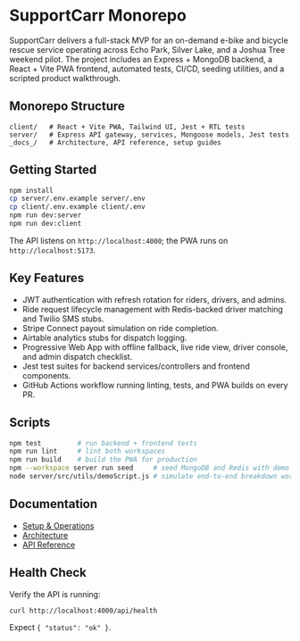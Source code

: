 # SupportCarr Monorepo

SupportCarr delivers a full-stack MVP for an on-demand e-bike and bicycle rescue service operating across Echo Park, Silver Lake,
and a Joshua Tree weekend pilot. The project includes an Express + MongoDB backend, a React + Vite PWA frontend, automated tests,
CI/CD, seeding utilities, and a scripted product walkthrough.

## Monorepo Structure

```
client/   # React + Vite PWA, Tailwind UI, Jest + RTL tests
server/   # Express API gateway, services, Mongoose models, Jest tests
_docs_/   # Architecture, API reference, setup guides
```

## Getting Started

```bash
npm install
cp server/.env.example server/.env
cp client/.env.example client/.env
npm run dev:server
npm run dev:client
```

The API listens on `http://localhost:4000`; the PWA runs on `http://localhost:5173`.

## Key Features

- JWT authentication with refresh rotation for riders, drivers, and admins.
- Ride request lifecycle management with Redis-backed driver matching and Twilio SMS stubs.
- Stripe Connect payout simulation on ride completion.
- Airtable analytics stubs for dispatch logging.
- Progressive Web App with offline fallback, live ride view, driver console, and admin dispatch checklist.
- Jest test suites for backend services/controllers and frontend components.
- GitHub Actions workflow running linting, tests, and PWA builds on every PR.

## Scripts

```bash
npm test         # run backend + frontend tests
npm run lint     # lint both workspaces
npm run build    # build the PWA for production
npm --workspace server run seed     # seed MongoDB and Redis with demo data
node server/src/utils/demoScript.js # simulate end-to-end breakdown workflow
```

## Documentation

- [Setup & Operations](docs/README.md)
- [Architecture](docs/ARCHITECTURE.md)
- [API Reference](docs/API.md)

## Health Check

Verify the API is running:

```bash
curl http://localhost:4000/api/health
```

Expect `{ "status": "ok" }`.
